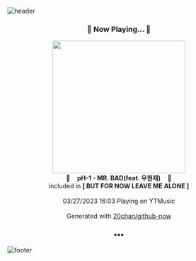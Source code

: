 ![header](https://capsule-render.vercel.app/api?type=wave&height=170&section=header&fontColor=090707&fontAlignX=45&fontAlignY=65&fontSize=100)

<h3 align="center">🎵 Now Playing... 🎵</h3>
<p align="center">
  <a href="https://music.youtube.com/watch?v=fBBqSucQ_q0">
    <img width="300" src="https://lh3.googleusercontent.com/KUBxuLALJJOppf3WigXZa-p9lr32PZ5uDfLB54ZSka4t6vBtwZgr7hKeaqjI_xIra__dFsmn6iT0O7bg">
  </a>
  <br>
  🎵&nbsp&nbsp&nbsp <b>pH-1 - MR. BAD(feat. 우원재)</b> &nbsp&nbsp&nbsp🎵
  <br>
  included in <b>[ BUT FOR NOW LEAVE ME ALONE ]</b>
  
  <br />
  <br />
  03/27/2023 16:03 Playing on YTMusic
  <br />
  <br />
  Generated with <a href="https://github.com/20chan/github-now">20chan/github-now</a>
</p>

<h3 align="center">•••</h3>

![footer](https://capsule-render.vercel.app/api?type=wave&height=150&section=footer)
